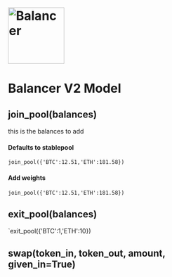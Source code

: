 # <img src="https://github.com/balancer-labs/balancer-core-v2/blob/master/logo.svg" alt="Balancer" height="128px">

# Balancer V2 Model

## join_pool(balances)
this is the balances to add
#### Defaults to stablepool
`join_pool({'BTC':12.51,'ETH':181.58})`

#### Add weights
`join_pool({'BTC':12.51,'ETH':181.58})`

## exit_pool(balances)
`exit_pool({'BTC':1,'ETH':10})

## swap(token_in, token_out, amount, given_in=True)

